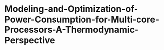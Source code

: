 # Modeling-and-Optimization-of-Power-Consumption-for-Multi-core-Processors-A-Thermodynamic-Perspective
